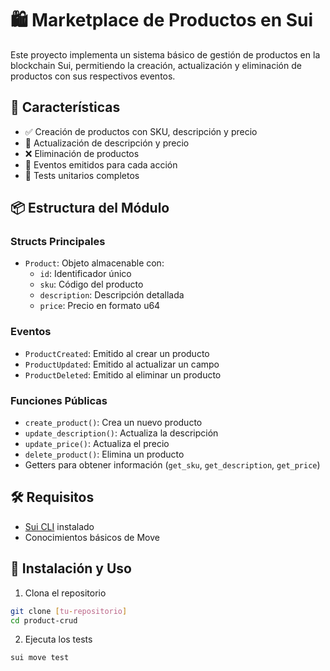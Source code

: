 # 🛍️ Marketplace de Productos en Sui

Este proyecto implementa un sistema básico de gestión de productos en la blockchain Sui, permitiendo la creación, actualización y eliminación de productos con sus respectivos eventos.

## 🚀 Características

- ✅ Creación de productos con SKU, descripción y precio
- 🔄 Actualización de descripción y precio
- ❌ Eliminación de productos
- 📝 Eventos emitidos para cada acción
- 🧪 Tests unitarios completos

## 📦 Estructura del Módulo

### Structs Principales
- `Product`: Objeto almacenable con:
  - `id`: Identificador único
  - `sku`: Código del producto
  - `description`: Descripción detallada
  - `price`: Precio en formato u64

### Eventos
- `ProductCreated`: Emitido al crear un producto
- `ProductUpdated`: Emitido al actualizar un campo
- `ProductDeleted`: Emitido al eliminar un producto

### Funciones Públicas
- `create_product()`: Crea un nuevo producto
- `update_description()`: Actualiza la descripción
- `update_price()`: Actualiza el precio
- `delete_product()`: Elimina un producto
- Getters para obtener información (`get_sku`, `get_description`, `get_price`)

## 🛠️ Requisitos

- [Sui CLI](https://docs.sui.io/build/install) instalado
- Conocimientos básicos de Move

## 🔧 Instalación y Uso

1. Clona el repositorio
```bash
git clone [tu-repositorio]
cd product-crud
```
2. Ejecuta los tests
```bash
sui move test
```
